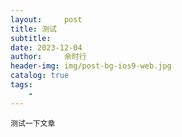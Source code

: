 ```yaml
---
layout:     post
title: 测试	     
subtitle:    
date: 2023-12-04     
author:     余时行
header-img: img/post-bg-ios9-web.jpg
catalog: true
tags:
    - 
---
```




 	测试一下文章